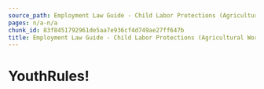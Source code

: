 ```yaml
---
source_path: Employment Law Guide - Child Labor Protections (Agricultural Work).md
pages: n/a-n/a
chunk_id: 83f8451792961de5aa7e936cf4d749ae27ff647b
title: Employment Law Guide - Child Labor Protections (Agricultural Work)
---
```

# YouthRules!
